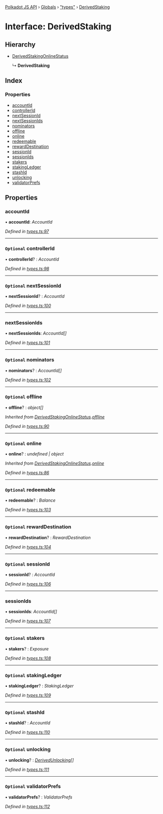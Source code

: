 [Polkadot JS API](../README.md) › [Globals](../globals.md) › ["types"](../modules/_types_.md) › [DerivedStaking](_types_.derivedstaking.md)

# Interface: DerivedStaking

## Hierarchy

* [DerivedStakingOnlineStatus](_types_.derivedstakingonlinestatus.md)

  ↳ **DerivedStaking**

## Index

### Properties

* [accountId](_types_.derivedstaking.md#accountid)
* [controllerId](_types_.derivedstaking.md#optional-controllerid)
* [nextSessionId](_types_.derivedstaking.md#optional-nextsessionid)
* [nextSessionIds](_types_.derivedstaking.md#nextsessionids)
* [nominators](_types_.derivedstaking.md#optional-nominators)
* [offline](_types_.derivedstaking.md#optional-offline)
* [online](_types_.derivedstaking.md#optional-online)
* [redeemable](_types_.derivedstaking.md#optional-redeemable)
* [rewardDestination](_types_.derivedstaking.md#optional-rewarddestination)
* [sessionId](_types_.derivedstaking.md#optional-sessionid)
* [sessionIds](_types_.derivedstaking.md#sessionids)
* [stakers](_types_.derivedstaking.md#optional-stakers)
* [stakingLedger](_types_.derivedstaking.md#optional-stakingledger)
* [stashId](_types_.derivedstaking.md#optional-stashid)
* [unlocking](_types_.derivedstaking.md#optional-unlocking)
* [validatorPrefs](_types_.derivedstaking.md#optional-validatorprefs)

## Properties

###  accountId

• **accountId**: *AccountId*

*Defined in [types.ts:97](https://github.com/polkadot-js/api/blob/9086592252/packages/api-derive/src/types.ts#L97)*

___

### `Optional` controllerId

• **controllerId**? : *AccountId*

*Defined in [types.ts:98](https://github.com/polkadot-js/api/blob/9086592252/packages/api-derive/src/types.ts#L98)*

___

### `Optional` nextSessionId

• **nextSessionId**? : *AccountId*

*Defined in [types.ts:100](https://github.com/polkadot-js/api/blob/9086592252/packages/api-derive/src/types.ts#L100)*

___

###  nextSessionIds

• **nextSessionIds**: *AccountId[]*

*Defined in [types.ts:101](https://github.com/polkadot-js/api/blob/9086592252/packages/api-derive/src/types.ts#L101)*

___

### `Optional` nominators

• **nominators**? : *AccountId[]*

*Defined in [types.ts:102](https://github.com/polkadot-js/api/blob/9086592252/packages/api-derive/src/types.ts#L102)*

___

### `Optional` offline

• **offline**? : *object[]*

*Inherited from [DerivedStakingOnlineStatus](_types_.derivedstakingonlinestatus.md).[offline](_types_.derivedstakingonlinestatus.md#optional-offline)*

*Defined in [types.ts:90](https://github.com/polkadot-js/api/blob/9086592252/packages/api-derive/src/types.ts#L90)*

___

### `Optional` online

• **online**? : *undefined | object*

*Inherited from [DerivedStakingOnlineStatus](_types_.derivedstakingonlinestatus.md).[online](_types_.derivedstakingonlinestatus.md#optional-online)*

*Defined in [types.ts:86](https://github.com/polkadot-js/api/blob/9086592252/packages/api-derive/src/types.ts#L86)*

___

### `Optional` redeemable

• **redeemable**? : *Balance*

*Defined in [types.ts:103](https://github.com/polkadot-js/api/blob/9086592252/packages/api-derive/src/types.ts#L103)*

___

### `Optional` rewardDestination

• **rewardDestination**? : *RewardDestination*

*Defined in [types.ts:104](https://github.com/polkadot-js/api/blob/9086592252/packages/api-derive/src/types.ts#L104)*

___

### `Optional` sessionId

• **sessionId**? : *AccountId*

*Defined in [types.ts:106](https://github.com/polkadot-js/api/blob/9086592252/packages/api-derive/src/types.ts#L106)*

___

###  sessionIds

• **sessionIds**: *AccountId[]*

*Defined in [types.ts:107](https://github.com/polkadot-js/api/blob/9086592252/packages/api-derive/src/types.ts#L107)*

___

### `Optional` stakers

• **stakers**? : *Exposure*

*Defined in [types.ts:108](https://github.com/polkadot-js/api/blob/9086592252/packages/api-derive/src/types.ts#L108)*

___

### `Optional` stakingLedger

• **stakingLedger**? : *StakingLedger*

*Defined in [types.ts:109](https://github.com/polkadot-js/api/blob/9086592252/packages/api-derive/src/types.ts#L109)*

___

### `Optional` stashId

• **stashId**? : *AccountId*

*Defined in [types.ts:110](https://github.com/polkadot-js/api/blob/9086592252/packages/api-derive/src/types.ts#L110)*

___

### `Optional` unlocking

• **unlocking**? : *[DerivedUnlocking](../modules/_types_.md#derivedunlocking)[]*

*Defined in [types.ts:111](https://github.com/polkadot-js/api/blob/9086592252/packages/api-derive/src/types.ts#L111)*

___

### `Optional` validatorPrefs

• **validatorPrefs**? : *ValidatorPrefs*

*Defined in [types.ts:112](https://github.com/polkadot-js/api/blob/9086592252/packages/api-derive/src/types.ts#L112)*
